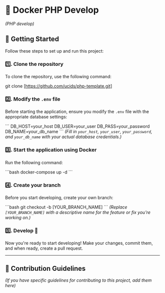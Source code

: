 # 📖 Docker PHP Develop

_(PHP develop)_

## 🔧 Getting Started

Follow these steps to set up and run this project:

### 1️⃣. Clone the repository

To clone the repository, use the following command:

git clone [https://github.com/ucids/php-template.git]

### 2️⃣. Modify the `.env` file

Before starting the application, ensure you modify the `.env` file with the appropriate database settings:

\```
DB_HOST=your_host
DB_USER=your_user
DB_PASS=your_password
DB_NAME=your_db_name
\```
_(Fill in `your_host`, `your_user`, `your_password`, and `your_db_name` with your actual database credentials.)_

### 3️⃣. Start the application using Docker

Run the following command:

\```bash
docker-compose up -d
\```

### 4️⃣. Create your branch

Before you start developing, create your own branch:

\```bash
git checkout -b [YOUR_BRANCH_NAME]
\```
_(Replace `[YOUR_BRANCH_NAME]` with a descriptive name for the feature or fix you're working on.)_

### 5️⃣. Develop 🦑

Now you're ready to start developing! Make your changes, commit them, and when ready, create a pull request.

---

## 📝 Contribution Guidelines

_(If you have specific guidelines for contributing to this project, add them here)_
